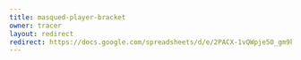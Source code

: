 ```yaml
---
title: masqued-player-bracket
owner: tracer
layout: redirect
redirect: https://docs.google.com/spreadsheets/d/e/2PACX-1vQWpje5O_gm9kHMvRRGFkBDWFy8oRCAdS8rTfg4qWaej5kOJvOgzd0mQXaB7oOq81TcqLFh9epOZMNK/pubhtml?gid=58370126&single=true
---
```

